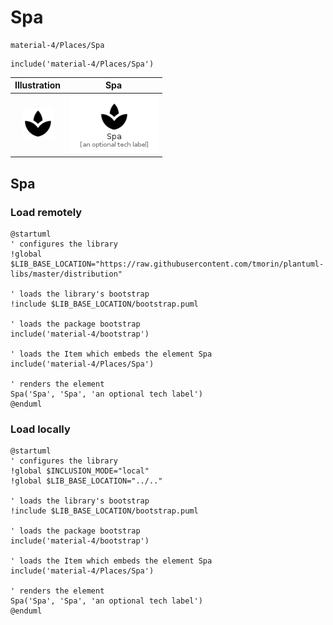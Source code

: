 # Spa


```text
material-4/Places/Spa
```

```text
include('material-4/Places/Spa')
```



| Illustration | Spa |
| :---: | :---: |
| ![illustration for Illustration](../../material-4/Places/Spa.png) | ![illustration for Spa](../../material-4/Places/Spa.Local.png) |




## Spa

### Load remotely
```plantuml
@startuml
' configures the library
!global $LIB_BASE_LOCATION="https://raw.githubusercontent.com/tmorin/plantuml-libs/master/distribution"

' loads the library's bootstrap
!include $LIB_BASE_LOCATION/bootstrap.puml

' loads the package bootstrap
include('material-4/bootstrap')

' loads the Item which embeds the element Spa
include('material-4/Places/Spa')

' renders the element
Spa('Spa', 'Spa', 'an optional tech label')
@enduml
```

### Load locally
```plantuml
@startuml
' configures the library
!global $INCLUSION_MODE="local"
!global $LIB_BASE_LOCATION="../.."

' loads the library's bootstrap
!include $LIB_BASE_LOCATION/bootstrap.puml

' loads the package bootstrap
include('material-4/bootstrap')

' loads the Item which embeds the element Spa
include('material-4/Places/Spa')

' renders the element
Spa('Spa', 'Spa', 'an optional tech label')
@enduml
```

